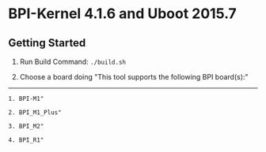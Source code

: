 # BPI-Kernel 4.1.6  and Uboot 2015.7

Getting Started
-------------------------
1. Run Build Command:
   `./build.sh`

2. Choose a board doing
"This tool supports the following BPI board(s):"
***********************

	1. BPI-M1"

	2. BPI_M1_Plus"
	
	3. BPI_M2"
	
	4. BPI_R1"
